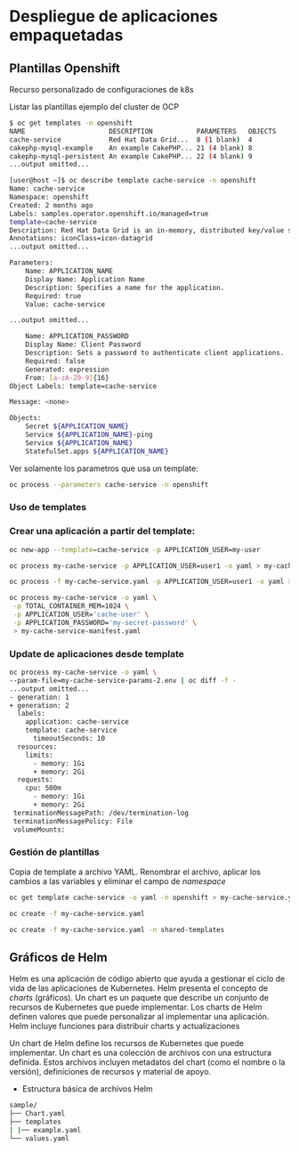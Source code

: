 # Despliegue de aplicaciones empaquetadas

## Plantillas Openshift

Recurso personalizado de configuraciones de k8s

Listar las plantillas ejemplo del cluster de OCP

``` bash
$ oc get templates -n openshift
NAME                     DESCRIPTION           PARAMETERS   OBJECTS
cache-service            Red Hat Data Grid...  8 (1 blank)  4
cakephp-mysql-example    An example CakePHP... 21 (4 blank) 8
cakephp-mysql-persistent An example CakePHP... 22 (4 blank) 9
...output omitted...

[user@host ~]$ oc describe template cache-service -n openshift
Name: cache-service
Namespace: openshift
Created: 2 months ago
Labels: samples.operator.openshift.io/managed=true
template=cache-service
Description: Red Hat Data Grid is an in-memory, distributed key/value store.
Annotations: iconClass=icon-datagrid
...output omitted...

Parameters:
    Name: APPLICATION_NAME
    Display Name: Application Name
    Description: Specifies a name for the application.
    Required: true
    Value: cache-service

...output omitted...

    Name: APPLICATION_PASSWORD
    Display Name: Client Password
    Description: Sets a password to authenticate client applications.
    Required: false
    Generated: expression
    From: [a-zA-Z0-9]{16}
Object Labels: template=cache-service

Message: <none>

Objects:
    Secret ${APPLICATION_NAME}
    Service ${APPLICATION_NAME}-ping
    Service ${APPLICATION_NAME}
    StatefulSet.apps ${APPLICATION_NAME}
```
Ver solamente los parametros que usa un template:

```bash
oc process --parameters cache-service -n openshift
```
### Uso de templates

### Crear una aplicación a partir del template:

```bash
oc new-app --template=cache-service -p APPLICATION_USER=my-user

oc process my-cache-service -p APPLICATION_USER=user1 -o yaml > my-cache-service-manifest.yaml

oc process -f my-cache-service.yaml -p APPLICATION_USER=user1 -o yaml > my-cache-service-manifest.yaml

oc process my-cache-service -o yaml \
 -p TOTAL_CONTAINER_MEM=1024 \
 -p APPLICATION_USER='cache-user' \
 -p APPLICATION_PASSWORD='my-secret-password' \
 > my-cache-service-manifest.yaml
```
### Update de aplicaciones desde template

```bash
oc process my-cache-service -o yaml \
--param-file=my-cache-service-params-2.env | oc diff -f -
...output omitted...
- generation: 1
+ generation: 2
  labels:
    application: cache-service
    template: cache-service
      timeoutSeconds: 10
  resources:
    limits:
      - memory: 1Gi
      + memory: 2Gi
  requests:
    cpu: 500m
      - memory: 1Gi
      + memory: 2Gi
 terminationMessagePath: /dev/termination-log
 terminationMessagePolicy: File
 volumeMounts:
```

### Gestión de plantillas

Copia de template a archivo YAML. Renombrar el archivo, aplicar los cambios a las variables y eliminar el campo de *namespace*

```bash
oc get template cache-service -o yaml -n openshift > my-cache-service.yaml

oc create -f my-cache-service.yaml

oc create -f my-cache-service.yaml -n shared-templates
```

## Gráficos de Helm

 Helm es una aplicación de código abierto que ayuda a gestionar el ciclo de vida de las aplicaciones de Kubernetes. Helm presenta el concepto de *charts* (gráficos). Un chart es un paquete que describe un conjunto de recursos de Kubernetes que puede implementar. Los charts de Helm definen valores que puede personalizar al implementar una aplicación. Helm incluye funciones para distribuir charts y actualizaciones
 
 Un chart de Helm define los recursos de Kubernetes que puede implementar. Un chart es una colección de archivos con una estructura definida. Estos archivos incluyen metadatos del chart (como el nombre o la versión), definiciones de recursos y material de apoyo.

* Estructura básica de archivos Helm
``` bash
sample/
├── Chart.yaml
├── templates
| |── example.yaml
└── values.yaml
```